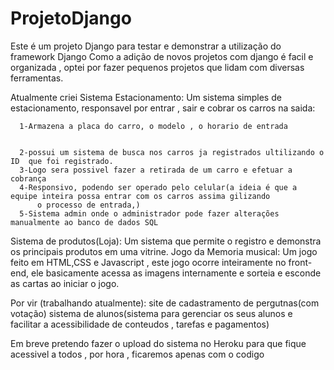 # ProjetoDjango
Este é um projeto Django para testar e demonstrar a utilização do framework Django
Como a adição de novos projetos com django é facil e organizada , optei por fazer pequenos projetos que lidam com diversas ferramentas.

Atualmente criei
Sistema Estacionamento:
  Um sistema simples de estacionamento, responsavel por entrar , sair e cobrar os carros na saida:
  
      1-Armazena a placa do carro, o modelo , o horario de entrada
      
      
      2-possui um sistema de busca nos carros ja registrados ultilizando o ID  que foi registrado.
      3-Logo sera possivel fazer a retirada de um carro e efetuar a cobrança 
      4-Responsivo, podendo ser operado pelo celular(a ideia é que a equipe inteira possa entrar com os carros assima gilizando 
          o processo de entrada,)
      5-Sistema admin onde o administrador pode fazer alterações manualmente ao banco de dados SQL
Sistema de produtos(Loja):
  Um sistema que permite o registro e demonstra os principais produtos em uma vitrine.
Jogo da Memoria musical:
  Um jogo feito em HTML,CSS e Javascript , este jogo ocorre inteiramente no front-end, ele basicamente acessa as imagens internamente 
  e sorteia e esconde as cartas ao iniciar o jogo.

Por vir (trabalhando atualmente):
  site de cadastramento de pergutnas(com votação)
  sistema de alunos(sistema para gerenciar os seus alunos e  facilitar a acessibilidade de conteudos , tarefas e pagamentos)


Em breve pretendo fazer o upload do sistema no Heroku para que fique acessivel a todos , por hora , ficaremos apenas com o codigo
